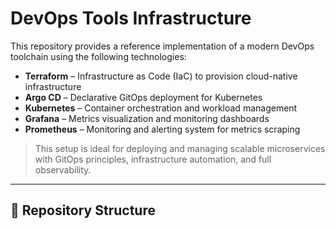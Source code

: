 # DevOps Tools Infrastructure

This repository provides a reference implementation of a modern DevOps toolchain using the following technologies:

- **Terraform** – Infrastructure as Code (IaC) to provision cloud-native infrastructure
- **Argo CD** – Declarative GitOps deployment for Kubernetes
- **Kubernetes** – Container orchestration and workload management
- **Grafana** – Metrics visualization and monitoring dashboards
- **Prometheus** – Monitoring and alerting system for metrics scraping

> This setup is ideal for deploying and managing scalable microservices with GitOps principles, infrastructure automation, and full observability.

---

## 📁 Repository Structure

